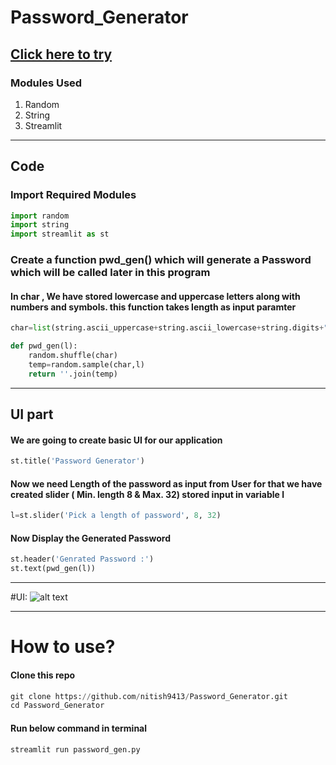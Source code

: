 # Password_Generator

## [Click here to try](https://nitish9413-password-generator-password-gen-e9dids.streamlitapp.com/)

### Modules Used
1. Random
2. String
3. Streamlit

___

## Code
### Import Required Modules 
```Python
import random
import string
import streamlit as st
```

### Create a function pwd_gen() which will generate a Password which will be called later in this program

#### In char , We have stored lowercase and uppercase letters along with numbers and symbols. this function takes length as input paramter
```Python
char=list(string.ascii_uppercase+string.ascii_lowercase+string.digits+"!@#$%^&*()")

def pwd_gen(l):
    random.shuffle(char)
    temp=random.sample(char,l)
    return ''.join(temp)
```
___

## UI part
#### We are going to create basic UI for our application

```Python
st.title('Password Generator')
```
#### Now we need Length of the password as input from User for that we have created slider ( Min. length 8 & Max. 32) stored input in variable l

```Python
l=st.slider('Pick a length of password', 8, 32)
```

#### Now Display the Generated Password

```Python
st.header('Genrated Password :')
st.text(pwd_gen(l))
```
___

#UI:
![alt text](https://github.com/nitish9413/Password_Generator/blob/main/UI.png "Application UI")
___

# How to use?

#### Clone this repo

```Python
git clone https://github.com/nitish9413/Password_Generator.git
cd Password_Generator
```

#### Run below command in terminal
```Python
streamlit run password_gen.py
```

